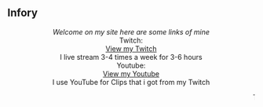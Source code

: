 ## Infory

<center><i>Welcome on my site here are some links of mine</i></center>

<center>Twitch:</center>
<center><a href="https://www.twitch.tv/infory_" class="btn btn-github"><span class="icon"></span>View my Twitch</a></center>
<Center>I live stream 3-4 times a week for 3-6 hours</center>
<center>Youtube:</center>
<center><a href="https://www.youtube.com/channel/UCTo3_NS6QE_PI6bev5544NA?view_as=subscriber" class="btn btn-github"><span class="icon"></span>View my Youtube</a></center>
<center>I use YouTube for Clips that i got from my Twitch




<marquee>Trying to fix YT Links</marquee>


